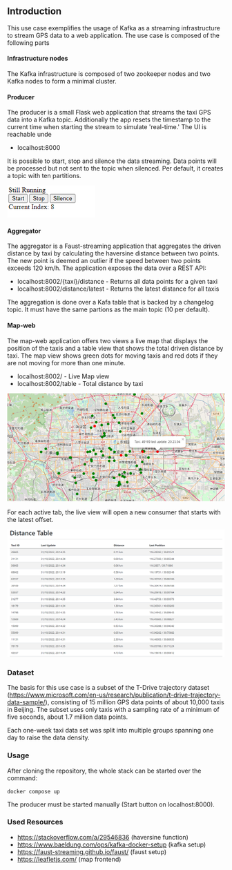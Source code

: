 ## Introduction
This use case exemplifies the usage of Kafka as a streaming infrastructure to stream GPS data to a web application. The 
use case is composed of the following parts

#### Infrastructure nodes
The Kafka infrastructure is composed of two zookeeper nodes and two Kafka nodes to form a minimal cluster. 

#### Producer
The producer is a small Flask web application that streams the taxi GPS data into a Kafka topic. Additionally the app 
resets the timestamp to the current time when starting the stream to simulate 'real-time.' The UI is reachable unde

* localhost:8000

It is possible to start, stop and silence the data streaming. Data points will be processed but not sent to the topic 
when silenced. Per default, it creates a topic with ten partitions.

<img src=".\pictures\producer.png" title="UI of running producer"/>

#### Aggregator
The aggregator is a Faust-streaming application that aggregates the driven distance by taxi by calculating the haversine 
distance between two points. The new point is deemed an outlier if the speed between two points exceeds 120 km/h. The 
application exposes the data over a REST API:

* localhost:8002/{taxi}/distance - Returns all data points for a given taxi
* localhost:8002/distance/latest - Returns the latest distance for all taxis

The aggregation is done over a Kafa table that is backed by a changelog topic. It must have the same partions as the 
main topic (10 per default).

#### Map-web
The map-web application offers two views a live map that displays the position of the taxis and a table view that shows 
the total driven distance by taxi. The map view shows green dots for moving taxis and red dots if they are not moving 
for more than one minute. 

* localhost:8002/ - Live Map view
* localhost:8002/table -  Total distance by taxi

<img src=".\pictures\map.png" title="Map View"/>

For each active tab, the live view will open a new consumer that starts with the latest offset.

<img src=".\pictures\table.png" title="Table view"/>

### Dataset
The basis for this use case is a subset of the T-Drive trajectory dataset (https://www.microsoft.com/en-us/research/publication/t-drive-trajectory-data-sample/), 
consisting of 15 million GPS data points of about 10,000 taxis in Beijing. The subset uses only taxis with a sampling 
rate of a minimum of five seconds, about 1.7 million data points.

Each one-week taxi data set was split into multiple groups spanning one day to raise the data density.

### Usage

After cloning the repository, the whole stack can be started over the command:

    docker compose up

The producer must be started manually (Start button on localhost:8000).

### Used Resources

* https://stackoverflow.com/a/29546836 (haversine function)
* https://www.baeldung.com/ops/kafka-docker-setup (kafka setup)
* https://faust-streaming.github.io/faust/ (faust setup)
* https://leafletjs.com/ (map frontend)
